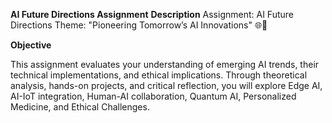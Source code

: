 **AI Future Directions Assignment**
**Description**
Assignment: AI Future Directions
Theme: "Pioneering Tomorrow’s AI Innovations" 🌐🚀

**Objective**

This assignment evaluates your understanding of emerging AI trends, their technical implementations, and ethical implications. Through theoretical analysis, hands-on projects, and critical reflection, you will explore Edge AI, AI-IoT integration, Human-AI collaboration, Quantum AI, Personalized Medicine, and Ethical Challenges.
